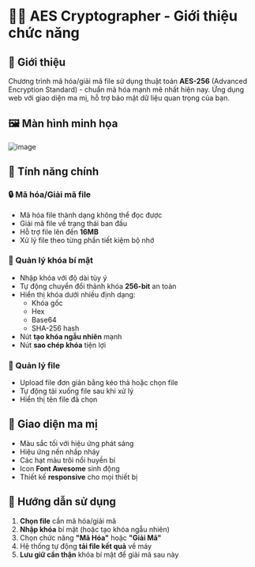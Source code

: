 # 🧙‍♂️ AES Cryptographer - Giới thiệu chức năng

## 🌟 Giới thiệu
Chương trình mã hóa/giải mã file sử dụng thuật toán **AES-256** (Advanced Encryption Standard) - chuẩn mã hóa mạnh mẽ nhất hiện nay. Ứng dụng web với giao diện ma mị, hỗ trợ bảo mật dữ liệu quan trọng của bạn.

## 🖼️ Màn hình minh họa
![image](https://github.com/user-attachments/assets/ac97a36a-1e03-4dd0-92a9-16b4abc39e8b)

## 🔮 Tính năng chính

### 🔒 Mã hóa/Giải mã file
- Mã hóa file thành dạng không thể đọc được
- Giải mã file về trạng thái ban đầu
- Hỗ trợ file lên đến **16MB**
- Xử lý file theo từng phần tiết kiệm bộ nhớ

### 🔑 Quản lý khóa bí mật
- Nhập khóa với độ dài tùy ý
- Tự động chuyển đổi thành khóa **256-bit** an toàn
- Hiển thị khóa dưới nhiều định dạng:
  - Khóa gốc
  - Hex
  - Base64
  - SHA-256 hash
- Nút **tạo khóa ngẫu nhiên** mạnh
- Nút **sao chép khóa** tiện lợi

### 📁 Quản lý file
- Upload file đơn giản bằng kéo thả hoặc chọn file
- Tự động tải xuống file sau khi xử lý
- Hiển thị tên file đã chọn

## 🎨 Giao diện ma mị
- Màu sắc tối với hiệu ứng phát sáng
- Hiệu ứng nến nhấp nháy
- Các hạt màu trôi nổi huyền bí
- Icon **Font Awesome** sinh động
- Thiết kế **responsive** cho mọi thiết bị

## 📝 Hướng dẫn sử dụng
1. **Chọn file** cần mã hóa/giải mã
2. **Nhập khóa** bí mật (hoặc tạo khóa ngẫu nhiên)
3. Chọn chức năng **"Mã Hóa"** hoặc **"Giải Mã"**
4. Hệ thống tự động **tải file kết quả** về máy
5. **Lưu giữ cẩn thận** khóa bí mật để giải mã sau này
